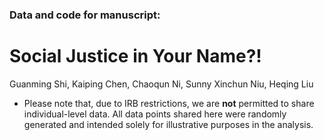 ### Data and code for manuscript: 

# Social Justice in Your Name?! 
Guanming Shi, Kaiping Chen,  Chaoqun Ni, Sunny Xinchun Niu, Heqing Liu


* Please note that, due to IRB restrictions, we are **not** permitted to share individual-level data. All data points shared here were randomly generated and intended solely for illustrative purposes in the analysis.

